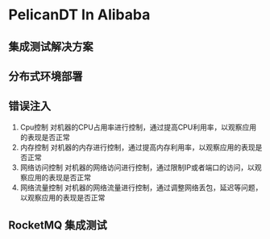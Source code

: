 # PelicanDT In Alibaba

## 集成测试解决方案

## 分布式环境部署

## 错误注入

1. Cpu控制 对机器的CPU占用率进行控制，通过提高CPU利用率，以观察应用的表现是否正常 
2. 内存控制 对机器的内存进行控制，通过提高内存利用率，以观察应用的表现是否正常
3. 网络访问控制 对机器的网络访问进行控制，通过限制IP或者端口的访问，以观察应用的表现是否正常
4. 网络流量控制 对机器的网络流量进行控制，通过调整网络丢包，延迟等问题，以观察应用的表现是否正常


## RocketMQ 集成测试
